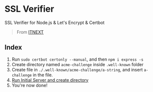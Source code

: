 # SSL Verifier
SSL Verifier for Node.js &amp; Let's Encrypt &amp; Certbot

> From [ITNEXT](https://itnext.io/node-express-letsencrypt-generate-a-free-ssl-certificate-and-run-an-https-server-in-5-minutes-a730fbe528ca)

## Index
1. Run `sudo certbot certonly --manual`, and then `npm i express -s`
2. Create directory named `acme-challenge` inside `.well-known` folder
3. Create file in `./.well-known/acme-challenge/a-string`, and insert `a-challenge` in the file.
4. [Run Initial Server and create directory](init.js)
5. You're now done!

